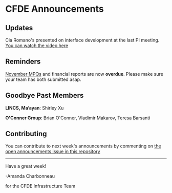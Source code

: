 # CFDE Announcements

## Updates

Cia Romano's presented on interface development at the last PI meeting. [You can watch the video here](https://drive.google.com/drive/u/0/folders/1_p5nPOObGR7QgDyydNXkUUYW4IgLtn9a)

## Reminders

[November MPQs](https://forms.gle/4tQPQgcMCTzqBUj28) and financial reports are now **overdue**. Please make sure your team has both submitted asap.

## Goodbye Past Members

**LINCS, Ma’ayan**: Shirley Xu

**O'Conner Group**: Brian O'Conner, Vladimir Makarov, Teresa Barsanti

## Contributing

You can contribute to next week's announcements by commenting on [the open
announcements issue in this repository](https://github.com/nih-cfde/announcements/issues?utf8=%E2%9C%93&q=is%3Aissue+is%3Aopen+Announcements)

---

Have a great week!

-Amanda Charbonneau

for the CFDE Infrastructure Team




